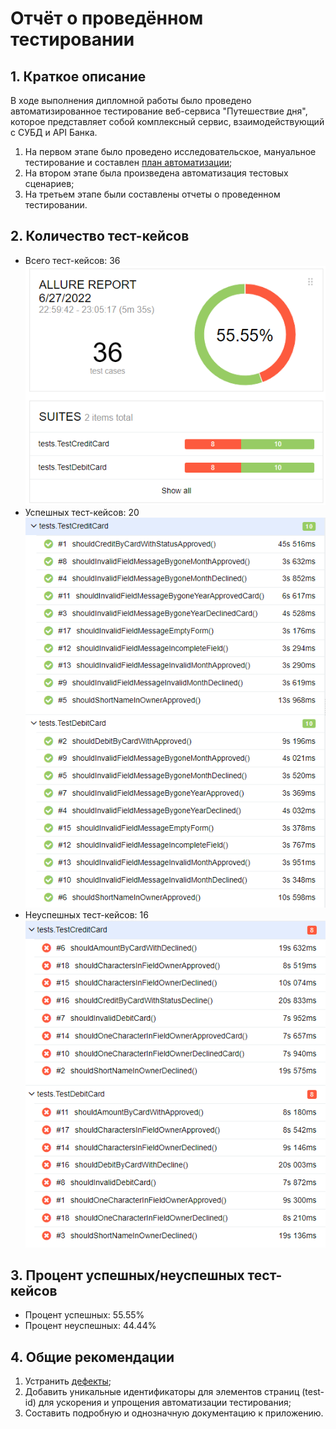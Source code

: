 # Отчёт о проведённом тестировании

## 1. Краткое описание

В ходе выполнения дипломной работы было проведено автоматизированное тестирование веб-сервиса "Путешествие дня",
которое представляет собой комплексный сервис, взаимодействующий с СУБД и API Банка.

1. На первом этапе было проведено исследовательское,
   мануальное тестирование и составлен [план автоматизации](https://github.com/Tima02121991/Diplom/blob/master/documentaion/Plan.md);
2. На втором этапе была произведена автоматизация тестовых сценариев;
3. На третьем этапе были составлены отчеты о проведенном тестировании.

## 2. Количество тест-кейсов

- Всего тест-кейсов: 36
![img.png](img.png)
- Успешных тест-кейсов: 20
![img_1.png](img_1.png)
- Неуспешных тест-кейсов: 16
![img_2.png](img_2.png)


## 3. Процент успешных/неуспешных тест-кейсов

- Процент успешных: 55.55%
- Процент неуспешных: 44.44%

## 4. Общие рекомендации

1. Устранить [дефекты](https://github.com/Tima02121991/Diplom/issues);
2. Добавить уникальные идентификаторы для элементов страниц (test-id) для ускорения и упрощения
   автоматизации тестирования;
3. Составить подробную и однозначную документацию к приложению.
